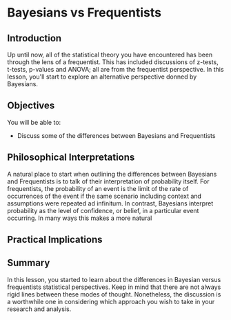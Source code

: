
# Bayesians vs Frequentists

## Introduction

Up until now, all of the statistical theory you have encountered has been through the lens of a frequentist. This has included discussions of z-tests, t-tests, p-values and ANOVA; all are from the frequentist perspective. In this lesson, you'll start to explore an alternative perspective donned by Bayesians.

## Objectives 

You will be able to:

* Discuss some of the differences between Bayesians and Frequentists

## Philosophical Interpretations

A natural place to start when outlining the differences between Bayesians and Frequentists is to talk of their interpretation of probability itself. For frequentists, the probability of an event is the limit of the rate of occurrences of the event if the same scenario including context and assumptions were repeated ad infinitum. In contrast, Bayesians interpret probability as the level of confidence, or belief, in a particular event occurring. In many ways this makes a more natural 

## Practical Implications




## Summary

In this lesson, you started to learn about the differences in Bayesian versus frequentists statistical perspectives. Keep in mind that there are not always rigid lines between these modes of thought. Nonetheless, the discussion is a worthwhile one in considering which approach you wish to take in your research and analysis.
